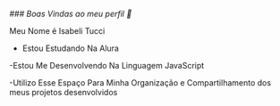 *### Boas Vindas ao meu perfil 💙*

Meu Nome é Isabeli Tucci

- Estou Estudando Na Alura

-Estou Me Desenvolvendo Na Linguagem JavaScript

-Utilizo Esse Espaço Para Minha Organização e Compartilhamento dos meus projetos desenvolvidos 
